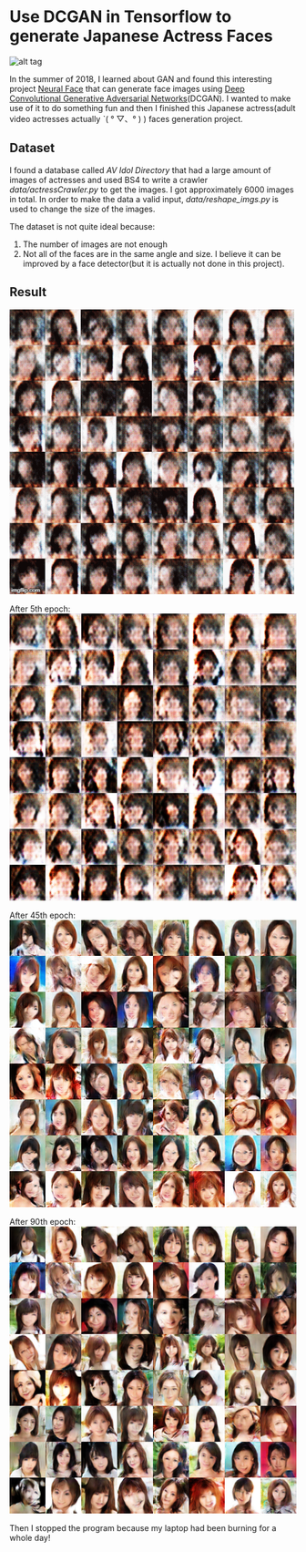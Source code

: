 # Use DCGAN in Tensorflow to generate Japanese Actress Faces

![alt tag](DCGAN.png)

In the summer of 2018, I learned about GAN and found this interesting project [Neural Face](https://carpedm20.github.io/faces/) that can generate face images using [Deep Convolutional Generative Adversarial Networks](http://arxiv.org/pdf/1511.06434v2.pdf)(DCGAN). I wanted to make use of it to do something fun and then I finished this Japanese actress(adult video actresses actually ˋ( ° ▽、° ) ) faces generation project. 

## Dataset

I found a database called *AV Idol Directory* that had a large amount of images of actresses and used BS4 to write a crawler *data/actressCrawler.py* to get the images. I got approximately 6000 images in total. In order to make the data a valid input, *data/reshape_imgs.py* is used to change the size of the images.

The dataset is not quite ideal because:

1. The number of images are not enough
2. Not all of the faces are in the same angle and size. I believe it can be improved by a face detector(but it is actually not done in this project).

## Result

![result90](samples\training.gif)

After 5th epoch:
![result90](samples\train_05_0034.png)

After 45th epoch:
![result90](samples\train_45_0014.png)

After 90th epoch:
![result90](samples\train_90_0029.png)

Then I stopped the program because my laptop had been burning for a whole day!